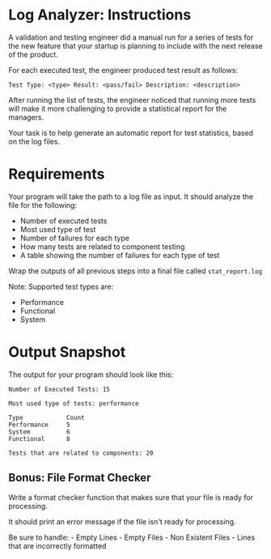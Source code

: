 # Log Analyzer: Instructions

A validation and testing engineer did a manual run for a series of tests for the new feature that your startup is planning to include with the next release of the product.

For each executed test, the engineer produced test result as follows:

```
Test Type: <type> Result: <pass/fail> Description: <description> 
```

After running the list of tests, the engineer noticed that running more tests 
will make it more challenging to provide a statistical report for the managers.

Your task is to help generate an automatic report for test statistics, based on
the log files.

#  Requirements

Your program will take the path to a log file as input. It should analyze the file for the following:

- Number of executed tests
- Most used type of test
- Number of failures for each type
- How many tests are related to component testing
- A table showing the number of failures for each type of test

Wrap the outputs of all previous steps into a final file called `stat_report.log`

Note: Supported test types are:
- Performance
- Functional 
- System

# Output Snapshot

The output for your program should look like this:

```
Number of Executed Tests: 15

Most used type of tests: performance

Type            Count
Performance     5
System          6
Functional      8

Tests that are related to components: 20
```

## Bonus: File Format Checker

Write a format checker function that makes sure that your file is ready for processing.

It should print an error message if the file isn't ready for processing.

Be sure to handle:
    - Empty Lines
    - Empty Files
    - Non Existent Files
    - Lines that are incorrectly formatted
